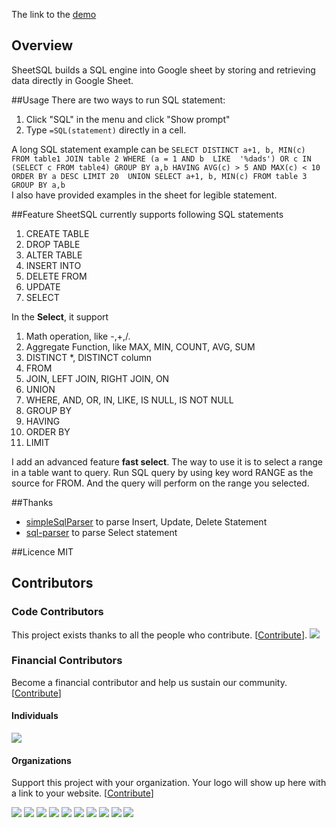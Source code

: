 The link to the [demo](https://docs.google.com/spreadsheet/ccc?key=0AlMMHFOg-bRZdHlJSlV5VXpfbElZSHY2c05iem5mR3c&usp=sharing)

## Overview
SheetSQL builds a SQL engine into Google sheet by storing and retrieving data directly in Google Sheet.

##Usage
There are two ways to run SQL statement:

1. Click "SQL" in the menu and click "Show prompt"
2. Type `=SQL(statement)` directly in a cell.

A long SQL statement example can be 
```SELECT DISTINCT a+1, b, MIN(c) FROM table1 JOIN table 2 WHERE (a = 1 AND b  LIKE  '%dads') OR c IN  (SELECT c FROM table4) GROUP BY a,b HAVING AVG(c) > 5 AND MAX(c) < 10 ORDER BY a DESC LIMIT 20  UNION SELECT a+1, b, MIN(c) FROM table 3 GROUP BY a,b```  
I also have provided examples in the sheet for legible statement. 

##Feature
SheetSQL currently supports following SQL statements

1. CREATE TABLE
2. DROP TABLE
3. ALTER TABLE
4. INSERT INTO
5. DELETE FROM
6. UPDATE
7. SELECT

In the **Select**, it support 

1. Math operation, like -,+,/. 
2. Aggregate Function, like MAX, MIN, COUNT, AVG, SUM
3. DISTINCT *, DISTINCT column 
4. FROM 
5. JOIN, LEFT JOIN, RIGHT JOIN, ON
6. UNION
7. WHERE, AND, OR, IN, LIKE, IS NULL, IS NOT NULL
8. GROUP BY
9. HAVING
10. ORDER BY
11. LIMIT

I add an advanced feature **fast select**. The way to use it is to select a range in a table want to query. Run SQL query by using key word RANGE as the source for FROM. And the query will perform on the range you selected.

##Thanks
*  [simpleSqlParser](https://github.com/dsferruzza/simpleSqlParser) to parse Insert, Update, Delete Statement
*  [sql-parser](https://github.com/forward/sql-parser) to parse Select statement


##Licence
MIT



## Contributors

### Code Contributors

This project exists thanks to all the people who contribute. [[Contribute](CONTRIBUTING.md)].
<a href="https://github.com/Xuefeng-Zhu/SheetSQL/graphs/contributors"><img src="https://opencollective.com/SheetSQL/contributors.svg?width=890&button=false" /></a>

### Financial Contributors

Become a financial contributor and help us sustain our community. [[Contribute](https://opencollective.com/SheetSQL/contribute)]

#### Individuals

<a href="https://opencollective.com/SheetSQL"><img src="https://opencollective.com/SheetSQL/individuals.svg?width=890"></a>

#### Organizations

Support this project with your organization. Your logo will show up here with a link to your website. [[Contribute](https://opencollective.com/SheetSQL/contribute)]

<a href="https://opencollective.com/SheetSQL/organization/0/website"><img src="https://opencollective.com/SheetSQL/organization/0/avatar.svg"></a>
<a href="https://opencollective.com/SheetSQL/organization/1/website"><img src="https://opencollective.com/SheetSQL/organization/1/avatar.svg"></a>
<a href="https://opencollective.com/SheetSQL/organization/2/website"><img src="https://opencollective.com/SheetSQL/organization/2/avatar.svg"></a>
<a href="https://opencollective.com/SheetSQL/organization/3/website"><img src="https://opencollective.com/SheetSQL/organization/3/avatar.svg"></a>
<a href="https://opencollective.com/SheetSQL/organization/4/website"><img src="https://opencollective.com/SheetSQL/organization/4/avatar.svg"></a>
<a href="https://opencollective.com/SheetSQL/organization/5/website"><img src="https://opencollective.com/SheetSQL/organization/5/avatar.svg"></a>
<a href="https://opencollective.com/SheetSQL/organization/6/website"><img src="https://opencollective.com/SheetSQL/organization/6/avatar.svg"></a>
<a href="https://opencollective.com/SheetSQL/organization/7/website"><img src="https://opencollective.com/SheetSQL/organization/7/avatar.svg"></a>
<a href="https://opencollective.com/SheetSQL/organization/8/website"><img src="https://opencollective.com/SheetSQL/organization/8/avatar.svg"></a>
<a href="https://opencollective.com/SheetSQL/organization/9/website"><img src="https://opencollective.com/SheetSQL/organization/9/avatar.svg"></a>
